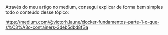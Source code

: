 Através do meu artigo no medium, consegui explicar de forma bem simples todo o conteúdo desse tópico:

https://medium.com/@victorh.laune/docker-fundamentos-parte-1-o-que-s%C3%A3o-containers-3deb5dbd8f3a